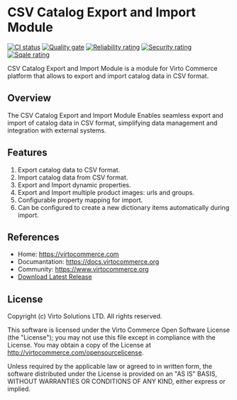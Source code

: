 # CSV Catalog Export and Import Module

[![CI status](https://github.com/VirtoCommerce/vc-module-catalog-csv-import/workflows/Module%20CI/badge.svg?branch=dev)](https://github.com/VirtoCommerce/vc-module-catalog-csv-import/actions?query=workflow%3A"Module+CI") [![Quality gate](https://sonarcloud.io/api/project_badges/measure?project=VirtoCommerce_vc-module-catalog-csv-import&metric=alert_status&branch=dev)](https://sonarcloud.io/dashboard?id=VirtoCommerce_vc-module-catalog-csv-import) [![Reliability rating](https://sonarcloud.io/api/project_badges/measure?project=VirtoCommerce_vc-module-catalog-csv-import&metric=reliability_rating&branch=dev)](https://sonarcloud.io/dashboard?id=VirtoCommerce_vc-module-catalog-csv-import) [![Security rating](https://sonarcloud.io/api/project_badges/measure?project=VirtoCommerce_vc-module-catalog-csv-import&metric=security_rating&branch=dev)](https://sonarcloud.io/dashboard?id=VirtoCommerce_vc-module-catalog-csv-import) [![Sqale rating](https://sonarcloud.io/api/project_badges/measure?project=VirtoCommerce_vc-module-catalog-csv-import&metric=sqale_rating&branch=dev)](https://sonarcloud.io/dashboard?id=VirtoCommerce_vc-module-catalog-csv-import)

CSV Catalog Export and Import Module is a module for Virto Commerce platform that allows to export and import catalog data in CSV format.

## Overview
The CSV Catalog Export and Import Module Enables seamless export and import of catalog data in CSV format, simplifying data management and integration with external systems.

## Features
1. Export catalog data to CSV format.
1. Import catalog data from CSV format.
1. Export and Import dynamic properties.
1. Export and Import multiple product images: urls and groups.
1. Configurable property mapping for import.
1. Can be configured to create a new dictionary items automatically during import.


## References
* Home: https://virtocommerce.com
* Documantation: https://docs.virtocommerce.org
* Community: https://www.virtocommerce.org
* [Download Latest Release](https://github.com/VirtoCommerce/vc-module-catalog-csv-import/releases)

## License
Copyright (c) Virto Solutions LTD.  All rights reserved.

This software is licensed under the Virto Commerce Open Software License (the "License"); you
may not use this file except in compliance with the License. You may
obtain a copy of the License at http://virtocommerce.com/opensourcelicense.

Unless required by the applicable law or agreed to in written form, the software
distributed under the License is provided on an "AS IS" BASIS,
WITHOUT WARRANTIES OR CONDITIONS OF ANY KIND, either express or
implied.

